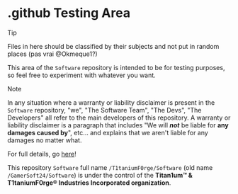 # .github Testing Area

> [!TIP]
> Files in here should be classified by their subjects and not put in random places (pas vrai @Okmeque1?)

This area of the `Software` repository is intended to be for testing purposes, so feel free to experiment with whatever you want.

> [!NOTE]
> In any situation where a warranty or liability disclaimer is present in the `Software` repository, "we", "The Software Team", "The Devs", "The Developers" all refer to the main developers of this repository. A warranty or liability disclaimer is a paragraph that includes "We will ***not*** be liable for **any damages caused by**", etc... and explains that we aren't liable for any damages no matter what.
>  
> For full details, go [here](https://github.com/T1taniumF0rge/Software/blob/main/.github/WARRANTY_LIABILITY_DISCLAIMER.md)!
>
> This repository `Software` full name `/T1taniumF0rge/Software` (old name `/GamerSoft24/Software`) is under the control of the **Titan1um™ & T1taniumF0rge® Industries Incorporated organization**.

